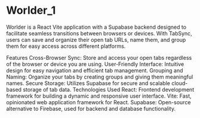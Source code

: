 # Worlder_1
Worlder is a React Vite application with a Supabase backend designed to facilitate seamless transitions between browsers or devices. With TabSync, users can save and organize their open tab URLs, name them, and group them for easy access across different platforms.

Features
Cross-Browser Sync: Store and access your open tabs regardless of the browser or device you are using.
User-Friendly Interface: Intuitive design for easy navigation and efficient tab management.
Grouping and Naming: Organize your tabs by creating groups and giving them meaningful names.
Secure Storage: Utilizes Supabase for secure and scalable cloud-based storage of tab data.
Technologies Used
React: Frontend development framework for building a dynamic and responsive user interface.
Vite: Fast, opinionated web application framework for React.
Supabase: Open-source alternative to Firebase, used for backend and database functionality.

